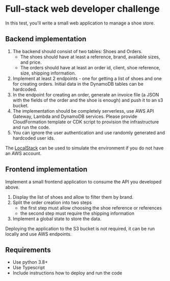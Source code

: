 # Full-stack web developer challenge

In this test, you'll write a small web application to manage a shoe store.

## Backend implementation

1. The backend should consist of two tables: Shoes and Orders.
    - The shoes should have at least a reference, brand, available sizes, and price.
    - The orders should have at least an order id, client, shoe reference, size, shipping information.
2. Implement at least 2 endpoints - one for getting a list of shoes and one for creating orders. Initial data in the DynamoDB tables can be hardcoded.
3. In the endpoint for creating an order, generate an invoice file (a JSON with the fields of the order and the shoe is enough) and push it to an s3 bucket.
4. The implementation should be completely serverless, use AWS API Gateway, Lambda and DynamoDB services. Please provide CloudFormation template or CDK script to provision the  infrastructure and run the code.
5. You can ignore the user authentication and use randomly generated and hardcoded user ids.

The [LocalStack](https://github.com/localstack/localstack) can be used to simulate the environment if you do not have an AWS account.


## Frontend implementation

Implement a small frontend application to consume the API you developed above.
1. Display the list of shoes and allow to filter them by brand.
2. Split the order creation into two steps
    - the first step must allow choosing the shoe reference or references
    - the second step must require the shipping information
4. Implement a global state to store the data.

Deploying the application to the S3 bucket is not required, it can be run locally and use AWS endpoints.


## Requirements

* Use python 3.8+
* Use Typescript
* Include instructions how to deploy and run the code
